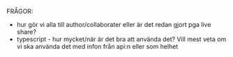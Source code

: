 FRÅGOR: 
- hur gör vi alla till author/collaborater eller är det redan gjort pga live share? 
- typescript - hur mycket/när är det bra att använda det? Vill mest veta om vi ska använda det med infon från api:n eller som helhet